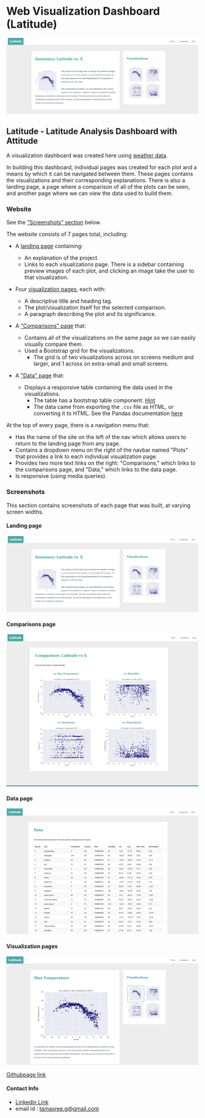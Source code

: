 # Web Visualization Dashboard (Latitude)

![Images/landingResize.png](Images/landingResize.png)

## Latitude - Latitude Analysis Dashboard with Attitude

A visualization dashboard was created here using [weather data](Resources/cities.csv).

In building this dashboard, individual pages was created for each plot and a means by which it can be navigated between them. These pages contains the visualizations and their corresponding explanations. There is also a landing page, a page where a comparison of all of the plots can be seen, and another page where we can view the data used to build them.

### Website 

See the ["Screenshots" section](#screenshots) below.

The website consists of 7 pages total, including:

* A [landing page](#landing-page) containing:
  * An explanation of the project.
  * Links to each visualizations page. There is a sidebar containing preview images of each plot, and clicking an image take the user to that visualization.

* Four [visualization pages](#visualization-pages), each with:
  * A descriptive title and heading tag.
  * The plot/visualization itself for the selected comparison.
  * A paragraph describing the plot and its significance.

* A ["Comparisons" page](#comparisons-page) that:
  * Contains all of the visualizations on the same page so we can easily visually compare them.
  * Used a Bootstrap grid for the visualizations.
    * The grid is of two visualizations across on screens medium and larger, and 1 across on extra-small and small screens.

* A ["Data" page](#data-page) that:
  * Displays a responsive table containing the data used in the visualizations.
    * The table has a bootstrap table component. [Hint](https://getbootstrap.com/docs/4.3/content/tables/#responsive-tables)
    * The data came from exporting the `.csv` file as HTML, or converting it to HTML. See the Pandas documentation [here](https://pandas.pydata.org/pandas-docs/version/0.17.0/generated/pandas.DataFrame.to_html.html)

At the top of every page, there is a navigation menu that:

* Has the name of the site on the left of the nav which allows users to return to the landing page from any page.
* Contains a dropdown menu on the right of the navbar named "Plots" that provides a link to each individual visualization page.
* Provides two more text links on the right: "Comparisons," which links to the comparisons page, and "Data," which links to the data page.
* Is responsive (using media queries). 

### Screenshots
This section contains screenshots of each page that was built, at varying screen widths. 

#### <a id="landing-page"></a>Landing page
![Landing page large screen](Images/landingResize.png)

#### <a id="comparisons-page"></a>Comparisons page
![comparison page large screen](Images/comparison-lg.png)

#### <a id="data-page"></a>Data page
![data page large screen](Images/data-lg.png)

#### <a id="visualization-pages"></a>Visualization pages
![visualize page large screen](Images/visualize-lg.png)

[Githubpage link](https://tamasree.github.io/web_design_challange/)

#### Contact Info
* [Linkedin Link](https://www.linkedin.com/in/tamasree-sinha/)
* email id : tamasree.g@gmail.com


